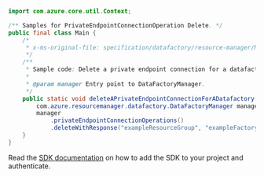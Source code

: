 ```java
import com.azure.core.util.Context;

/** Samples for PrivateEndpointConnectionOperation Delete. */
public final class Main {
    /*
     * x-ms-original-file: specification/datafactory/resource-manager/Microsoft.DataFactory/stable/2018-06-01/examples/DeletePrivateEndpointConnection.json
     */
    /**
     * Sample code: Delete a private endpoint connection for a datafactory.
     *
     * @param manager Entry point to DataFactoryManager.
     */
    public static void deleteAPrivateEndpointConnectionForADatafactory(
        com.azure.resourcemanager.datafactory.DataFactoryManager manager) {
        manager
            .privateEndpointConnectionOperations()
            .deleteWithResponse("exampleResourceGroup", "exampleFactoryName", "connection", Context.NONE);
    }
}
```

Read the [SDK documentation](https://github.com/Azure/azure-sdk-for-java/blob/azure-resourcemanager-datafactory_1.0.0-beta.15/sdk/datafactory/azure-resourcemanager-datafactory/README.md) on how to add the SDK to your project and authenticate.
